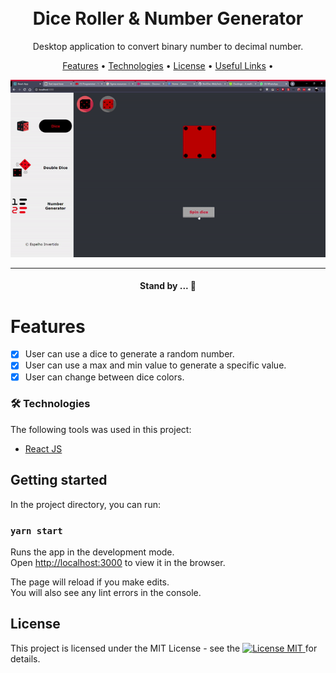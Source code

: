 <h1 align="center">
<br>
  Dice Roller & Number Generator
</h1>

<p align="center">Desktop application to convert binary number to decimal number.</p>

<p align="center">
 <a href="#-features">Features</a> •
 <a href="#-tech">Technologies</a> • 
 <a href="#-license">License</a> • 
 <a href="#-license">Useful Links</a> • 
</p>

<p align="center">
  <img src="src/assets/readme/dice-roller.gif"/>
</p>

<hr />

<h4 align="center"> 
	Stand by ...  🚧
</h4>

# Features <a id="-features"></a>

-   [x] User can use a dice to generate a random number.
-   [x] User can use a max and min value to generate a specific value.
-   [x] User can change between dice colors.

### 🛠 Technologies <a id="-tech"></a>

The following tools was used in this project:
- [React JS](https://https://reactjs.org/)

## Getting started <a id="-start"></a>

In the project directory, you can run:

### `yarn start`

Runs the app in the development mode.<br />
Open [http://localhost:3000](http://localhost:3000) to view it in the browser.

The page will reload if you make edits.<br />
You will also see any lint errors in the console.

## License <a id="-license"></a>

<p>
	This project is licensed under the MIT License - see the  
  <a href="LICENSE">
    <img src="https://img.shields.io/badge/License-MIT-blue.svg" alt="License MIT">
  </a>
	for details.
</p>
